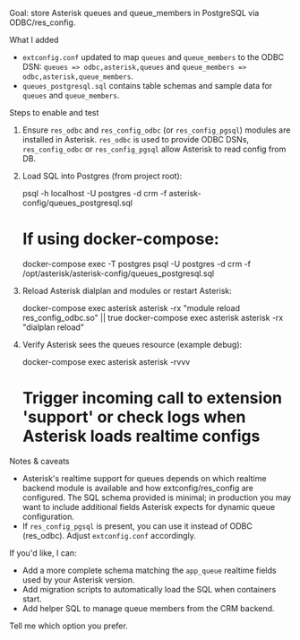Goal: store Asterisk queues and queue_members in PostgreSQL via ODBC/res_config.

What I added
- `extconfig.conf` updated to map `queues` and `queue_members` to the ODBC DSN: `queues => odbc,asterisk,queues` and `queue_members => odbc,asterisk,queue_members`.
- `queues_postgresql.sql` contains table schemas and sample data for `queues` and `queue_members`.

Steps to enable and test
1) Ensure `res_odbc` and `res_config_odbc` (or `res_config_pgsql`) modules are installed in Asterisk. `res_odbc` is used to provide ODBC DSNs, `res_config_odbc` or `res_config_pgsql` allow Asterisk to read config from DB.

2) Load SQL into Postgres (from project root):

   psql -h localhost -U postgres -d crm -f asterisk-config/queues_postgresql.sql

   # If using docker-compose:
   docker-compose exec -T postgres psql -U postgres -d crm -f /opt/asterisk/asterisk-config/queues_postgresql.sql

3) Reload Asterisk dialplan and modules or restart Asterisk:

   docker-compose exec asterisk asterisk -rx "module reload res_config_odbc.so" || true
   docker-compose exec asterisk asterisk -rx "dialplan reload"

4) Verify Asterisk sees the queues resource (example debug):

   docker-compose exec asterisk asterisk -rvvv
   # Trigger incoming call to extension 'support' or check logs when Asterisk loads realtime configs

Notes & caveats
- Asterisk's realtime support for queues depends on which realtime backend module is available and how extconfig/res_config are configured. The SQL schema provided is minimal; in production you may want to include additional fields Asterisk expects for dynamic queue configuration.
- If `res_config_pgsql` is present, you can use it instead of ODBC (res_odbc). Adjust `extconfig.conf` accordingly.

If you'd like, I can:
- Add a more complete schema matching the `app_queue` realtime fields used by your Asterisk version.
- Add migration scripts to automatically load the SQL when containers start.
- Add helper SQL to manage queue members from the CRM backend.

Tell me which option you prefer.
